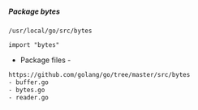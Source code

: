 ##### Package bytes

`/usr/local/go/src/bytes`

`import "bytes"`

- Package files - 
```bash
https://github.com/golang/go/tree/master/src/bytes
- buffer.go
- bytes.go
- reader.go
```

